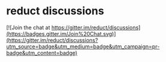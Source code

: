 # reduct discussions

[![Join the chat at https://gitter.im/reduct/discussions](https://badges.gitter.im/Join%20Chat.svg)](https://gitter.im/reduct/discussions?utm_source=badge&utm_medium=badge&utm_campaign=pr-badge&utm_content=badge)
